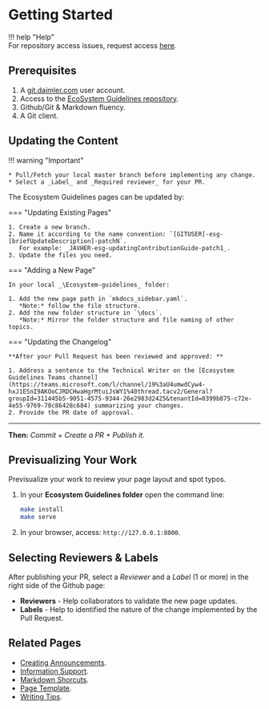 
# Getting Started  

!!! help "Help"  
    For repository access issues, request access [here](https://teams.microsoft.com/l/channel/19%3aU4umwdCyw4-hxJ1ESnI9AKOoCJRDCHwaHgrMtuiJsWY1%40thread.tacv2/General?groupId=311445b5-9051-4575-9344-26e2983d2425&tenantId=0399b875-c72e-4e55-9769-78c86428c684).     
  
 

## Prerequisites
		
1. A [git.daimler.com](https://git.daimler.com) user account.  
2. Access to the [EcoSystem Guidelines repository](https://git.daimler.com/dh-io-techdocs/ecosystem-guidelines/).  
3. Github/Git & Markdown fluency.
4. A Git client.    

## Updating the Content    

!!! warning "Important"  
    
	* Pull/Fetch your local master branch before implementing any change.  
	* Select a _Label_ and _Required reviewer_ for your PR.

The Ecosystem Guidelines pages can be updated by:    


=== "Updating Existing Pages"    
         
   	1. Create a new branch.  
   	2. Name it according to the name convention: `[GITUSER]-esg-[briefUpdateDescription]-patchN`.    
       For example: _JAVHER-esg-updatingContributionGuide-patch1_.
	3. Update the files you need.	       

=== "Adding a New Page"  
		  
    In your local _\Ecosystem-guidelines_ folder:    

    1. Add the new page path in `mkdocs_sidebar.yaml`.  
       *Note:* follow the file structure.  
	2. Add the new folder structure in `\docs`.  
	   *Note:* Mirror the folder structure and file naming of other topics.       
  
=== "Updating the Changelog"  
  
	**After your Pull Request has been reviewed and approved: **   

	1. Address a sentence to the Technical Writer on the [Ecosystem Guidelines Teams channel](https://teams.microsoft.com/l/channel/19%3aU4umwdCyw4-hxJ1ESnI9AKOoCJRDCHwaHgrMtuiJsWY1%40thread.tacv2/General?groupId=311445b5-9051-4575-9344-26e2983d2425&tenantId=0399b875-c72e-4e55-9769-78c86428c684) summarizing your changes.  
	2. Provide the PR date of approval.      

------    

**Then:** *Commit + Create a PR + Publish it*. 
	  
## Previsualizing Your Work  
 
Previsualize your work to review your page layout and spot typos.  

1. In your **Ecosystem Guidelines folder** open the command line:    
   ```bash  
   make install  
   make serve  
   ```  
2. In your browser, access: `http://127.0.0.1:8000`.  	
  
  
## Selecting Reviewers & Labels   
	  
After publishing your PR, select a _Reviewer_ and a _Label_ (1 or more) in the right side of the Github page: 

* **Reviewers** - Help collaborators to validate the new page updates.  
* **Labels** - Help to identified the nature of the change implemented by the Pull Request.  
	  




## Related Pages

- [Creating Announcements](https://pages.git.daimler.com/dh-io-techdocs/ecosystem-guidelines/introduction/announcements/).  
- [Information Support](https://pages.git.daimler.com/dh-io-techdocs/ecosystem-guidelines/introduction/contact-people/).   
- [Markdown Shorcuts](https://pages.git.daimler.com/dh-io-techdocs/ecosystem-guidelines/introduction/markdown-shortcuts/). 
- [Page Template](https://pages.git.daimler.com/dh-io-techdocs/ecosystem-guidelines/introduction/page-template/).  
- [Writing Tips](https://pages.git.daimler.com/dh-io-techdocs/ecosystem-guidelines/introduction/writing-tips/).

